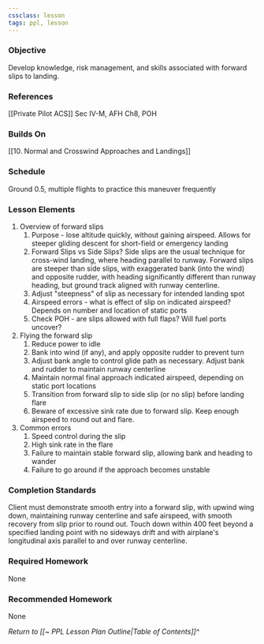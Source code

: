 ```yaml
---
cssclass: lesson
tags: ppl, lesson
---
```

### Objective
Develop knowledge, risk management, and skills associated with forward slips to landing.

### References
[[Private Pilot ACS]] Sec IV-M, AFH Ch8, POH

### Builds On
[[10. Normal and Crosswind Approaches and Landings]]

### Schedule
Ground 0.5, multiple flights to practice this maneuver frequently

### Lesson Elements
1. Overview of forward slips
	1. Purpose - lose altitude quickly, without gaining airspeed. Allows for steeper gliding descent for short-field or emergency landing
	2. Forward Slips vs Side Slips? Side slips are the usual technique for cross-wind landing, where heading parallel to runway. Forward slips are steeper than side slips, with exaggerated bank (into the wind) and opposite rudder, with heading significantly different than runway heading, but ground track aligned with runway centerline.
	3. Adjust "steepness" of slip as necessary for intended landing spot
	4. Airspeed errors - what is effect of slip on indicated airspeed? Depends on number and location of static ports
	5. Check POH - are slips allowed with full flaps? Will fuel ports uncover?
2. Flying the forward slip
	1. Reduce power to idle
	2. Bank into wind (if any), and apply opposite rudder to prevent turn
	3. Adjust bank angle to control glide path as necessary. Adjust bank and rudder to maintain runway centerline
	4. Maintain normal final approach indicated airspeed, depending on static port locations
	5. Transition from forward slip to side slip (or no slip) before landing flare
	6. Beware of excessive sink rate due to forward slip. Keep enough airspeed to round out and flare.
3. Common errors
	1. Speed control during the slip
	2. High sink rate in the flare
	3. Failure to maintain stable forward slip, allowing bank and heading to wander
	4. Failure to go around if the approach becomes unstable

### Completion Standards
Client must demonstrate smooth entry into a forward slip, with upwind wing down, maintaining runway centerline and safe airspeed, with smooth recovery from slip prior to round out. Touch down within 400 feet beyond a specified landing point with no sideways drift and with airplane's longitudinal axis parallel to and over runway centerline.

### Required Homework
 None

### Recommended Homework
None 

*Return to [[~ PPL Lesson Plan Outline|Table of Contents]]^*